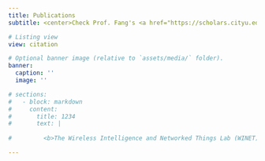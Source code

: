 ```yaml
---
title: Publications
subtitle: <center>Check Prof. Fang's <a href="https://scholars.cityu.edu.hk/en/persons/yuguang-fang(b2d78936-ab0a-4186-9f64-0f468013de23)/publications.html">CityU Scholar</a> to obtain the full publication list!<br><br></center>

# Listing view
view: citation

# Optional banner image (relative to `assets/media/` folder).
banner:
  caption: ''
  image: ''

# sections:
#   - block: markdown
#     content:
#       title: 1234
#       text: |
       
#         <b>The Wireless Intelligence and Networked Things Lab (WINET) was founded by <a href="https://www.cs.cityu.edu.hk/~yugufang/">Prof. Yuguang "Micheal" Fang</a> in 2000 in University of Florida and moved to CityU Hong Kong in 2022. Our mission is to develop technologies for IoT to improve people's quality of life.</b>

---
```

